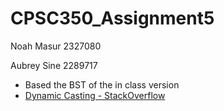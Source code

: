 # CPSC350_Assignment5

Noah Masur
2327080

Aubrey Sine
2289717

* Based the BST of the in class version
* [Dynamic Casting - StackOverflow](https://stackoverflow.com/questions/5313322/c-cast-to-derived-class)
